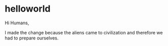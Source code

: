 # helloworld

Hi Humans,

I made the change because the aliens came to civilization and therefore we had to prepare ourselves.
